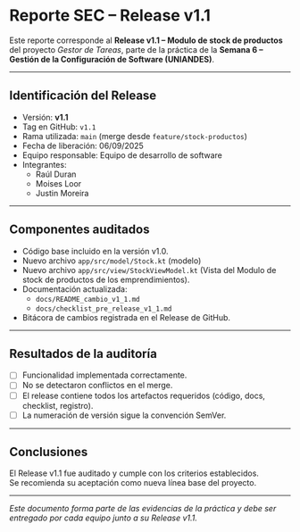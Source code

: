 # Reporte SEC – Release v1.1

Este reporte corresponde al **Release v1.1 – Modulo de stock de productos**  
del proyecto *Gestor de Tareas*, parte de la práctica de la **Semana 6 – Gestión de la Configuración de Software (UNIANDES)**.

---

## Identificación del Release
- Versión: **v1.1**  
- Tag en GitHub: `v1.1`  
- Rama utilizada: `main` (merge desde `feature/stock-productos`)  
- Fecha de liberación: 06/09/2025  
- Equipo responsable: Equipo de desarrollo de software
- Integrantes:
    - Raúl Duran
    - Moises Loor
    - Justin Moreira  

---

## Componentes auditados
- Código base incluido en la versión v1.0.
- Nuevo archivo `app/src/model/Stock.kt` (modelo)
- Nuevo archivo `app/src/view/StockViewModel.kt` (Vista del Modulo de stock de productos de los emprendimientos).  
- Documentación actualizada:  
  - `docs/README_cambio_v1_1.md`  
  - `docs/checklist_pre_release_v1_1.md`  
- Bitácora de cambios registrada en el Release de GitHub.  

---

## Resultados de la auditoría
- [ ] Funcionalidad implementada correctamente.  
- [ ] No se detectaron conflictos en el merge.  
- [ ] El release contiene todos los artefactos requeridos (código, docs, checklist, registro).  
- [ ] La numeración de versión sigue la convención SemVer.  

---

## Conclusiones
El Release v1.1 fue auditado y cumple con los criterios establecidos.  
Se recomienda su aceptación como nueva línea base del proyecto. 

---

*Este documento forma parte de las evidencias de la práctica y debe ser entregado por cada equipo junto a su Release v1.1.*

